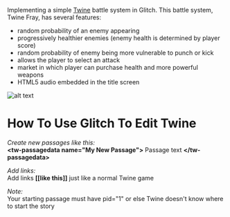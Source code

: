 Implementing a simple [Twine](http://twinery.org/2) battle system in Glitch. This battle system, Twine Fray, has several features:<br>
- random probability of an enemy appearing
- progressively healthier enemies (enemy health is determined by player score)
- random probability of enemy being more vulnerable to punch or kick
- allows the player to select an attack
- market in which player can purchase health and more powerful weapons
- HTML5 audio embedded in the title screen

![alt text](https://cdn.glitch.com/fbd4217e-2ea0-47d6-a562-212f7f478094%2Ftwine200px.png?1503856203172 "Twine logo")


# How To Use Glitch To Edit Twine

_Create new passages like this:_<br>
**\<tw-passagedata name=\"My New Passage\"\>** Passage text **\</tw-passagedata\>**

_Add links:_<br>
Add links **\[\[like this\]\]** just like a normal Twine game

_Note:_<br>
Your starting passage must have pid=\"1\" or else Twine doesn't know where to start the story
